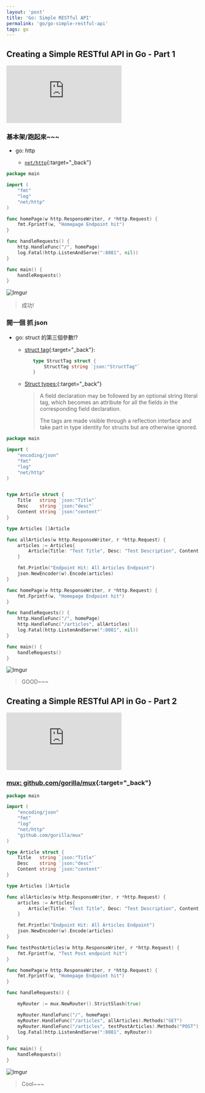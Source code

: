 ```yaml
---
layout: 'post'
title: 'Go: Simple RESTful API'
permalink: 'go/go-simple-restful-api'
tags: go 
---
```



## Creating a Simple RESTful API in Go - Part 1

<iframe  src="https://www.youtube.com/embed/W5b64DXeP0o" frameborder="0" allow="accelerometer; autoplay; encrypted-media; gyroscope; picture-in-picture" allowfullscreen></iframe>

### 基本架/跑起來~~~

- go: http

   - [`net/http`](https://golang.org/pkg/net/http/){:target="_back"}

~~~go
package main

import (
	"fmt"
	"log"
	"net/http"
)

func homePage(w http.ResponseWriter, r *http.Request) {
	fmt.Fprintf(w, "Homepage Endpoint hit")
}

func handleRequests() {
	http.HandleFunc("/", homePage)
	log.Fatal(http.ListenAndServe(":8081", nil))
}

func main() {
	handleRequests()
}
~~~

![Imgur](https://i.imgur.com/yLb5lGk.jpg)

> 成功!


### 開一個 抓 json

- go: struct 的第三個參數!?

   - [struct tag](https://stackoverflow.com/questions/25497375/what-is-the-third-parameter-of-a-go-struct-field){:target="_back"}: 
      
      ~~~go
         type StructTag struct {
             StructTag string `json:"StructTag"`
         }
      ~~~

   -  [Struct types:](https://golang.org/ref/spec#Struct_types){:target="_back"}

       > A field declaration may be followed by an optional 
       > string literal tag, which becomes an attribute for 
       > all the fields in the corresponding field declaration.
       >
       >
       > The tags are made visible through a reflection interface 
       > and take part in type identity for structs but are otherwise ignored.

~~~go
package main

import (
	"encoding/json"
	"fmt"
	"log"
	"net/http"
)


type Article struct {
	Title   string `json:"Title"`
	Desc    string `json:"desc"`
	Content string `json:"content"`
}

type Articles []Article

func allArticles(w http.ResponseWriter, r *http.Request) {
	articles := Articles{
		Article{Title: "Test Title", Desc: "Test Description", Content: "Hello World"},
	}

	fmt.Println("Endpoint Hit: All Articles Endpoint")
	json.NewEncoder(w).Encode(articles)
}

func homePage(w http.ResponseWriter, r *http.Request) {
	fmt.Fprintf(w, "Homepage Endpoint hit")
}

func handleRequests() {
	http.HandleFunc("/", homePage)
	http.HandleFunc("/articles", allArticles)
	log.Fatal(http.ListenAndServe(":8081", nil))
}

func main() {
	handleRequests()
}

~~~

![Imgur](https://i.imgur.com/JdiBekc.jpg)

> GOOD~~~



## Creating a Simple RESTful API in Go - Part 2


<iframe src="https://www.youtube.com/embed/YMQUQ6XQgz8" frameborder="0" allow="accelerometer; autoplay; encrypted-media; gyroscope; picture-in-picture" allowfullscreen></iframe>


### [mux: github.com/gorilla/mux](https://github.com/gorilla/mux){:target="_back"}


~~~go
package main

import (
	"encoding/json"
	"fmt"
	"log"
	"net/http"
	"github.com/gorilla/mux"
)

type Article struct {
	Title   string `json:"Title"`
	Desc    string `json:"desc"`
	Content string `json:"content"`
}

type Articles []Article

func allArticles(w http.ResponseWriter, r *http.Request) {
	articles := Articles{
		Article{Title: "Test Title", Desc: "Test Description", Content: "Hello World"},
	}

	fmt.Println("Endpoint Hit: All Articles Endpoint")
	json.NewEncoder(w).Encode(articles)
}

func testPostArticles(w http.ResponseWriter, r *http.Request) {
	fmt.Fprintf(w, "Test Post endpoint hit")
}

func homePage(w http.ResponseWriter, r *http.Request) {
	fmt.Fprintf(w, "Homepage Endpoint hit")
}

func handleRequests() {

	myRouter := mux.NewRouter().StrictSlash(true)

	myRouter.HandleFunc("/", homePage)
	myRouter.HandleFunc("/articles", allArticles).Methods("GET")
	myRouter.HandleFunc("/articles", testPostArticles).Methods("POST")
	log.Fatal(http.ListenAndServe(":8081", myRouter))
}

func main() {
	handleRequests()
}
~~~

![Imgur](https://i.imgur.com/aq7BE2c.jpg)

> Cool~~~
